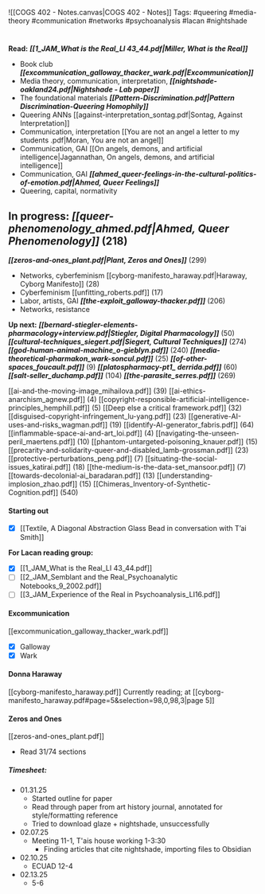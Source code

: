 ![[COGS 402 - Notes.canvas|COGS 402 - Notes]]
Tags: 
#queering
#media-theory
#communication
#networks
#psychoanalysis
#lacan
#nightshade
#
**Read:**
***[[1_JAM_What is the Real_LI 43_44.pdf|Miller, What is the Real]]***
- Book club
***[[excommunication_galloway_thacker_wark.pdf|Excommunication]]***
- Media theory, communication, interpretation, 
***[[nightshade-oakland24.pdf|Nightshade - Lab paper]]***
- The foundational materials
***[[Pattern-Discrimination.pdf|Pattern Discrimination-Queering Homophily]]***
- Queering ANNs
[[against-interpretation_sontag.pdf|Sontag, Against Interpretation]]
- Communication, interpretation
[[You are not an angel a letter to my students .pdf|Moran, You are not an angel]]
- Communication, GAI
[[On angels, demons, and artificial intelligence|Jagannathan, On angels, demons, and artificial intelligence]]
- Communication, GAI 
***[[ahmed_queer-feelings-in-the-cultural-politics-of-emotion.pdf|Ahmed, Queer Feelings]]*** 
- Queering, capital, normativity

**In progress:**
***[[queer-phenomenology_ahmed.pdf|Ahmed, Queer Phenomenology]]*** (218)
- 
***[[zeros-and-ones_plant.pdf|Plant, Zeros and Ones]]*** (299)
- Networks, cyberfeminism
[[cyborg-manifesto_haraway.pdf|Haraway, Cyborg Manifesto]] (28)
- Cyberfeminism
[[unfitting_roberts.pdf]] (17)
- Labor, artists, GAI
***[[the-exploit_galloway-thacker.pdf]]*** (206)
- Networks, resistance

**Up next:** 
***[[bernard-stiegler-elements-pharmacology+interview.pdf|Stiegler, Digital Pharmacology]]*** (50)
***[[cultural-techniques_siegert.pdf|Siegert, Cultural Techniques]]***  (274)
***[[god-human-animal-machine_o-gieblyn.pdf]]***  (240)
***[[media-theoretical-pharmakon_wark-soncul.pdf]]***  (25)
***[[of-other-spaces_foucault.pdf]]*** (9)
***[[platospharmacy-pt1_ derrida.pdf]]*** (60)
***[[salt-seller_duchamp.pdf]]*** (104)
***[[the-parasite_serres.pdf]]*** (269)

[[ai-and-the-moving-image_mihailova.pdf]] (39)
[[ai-ethics-anarchism_agnew.pdf]] (4)
[[copyright-responsible-artificial-intelligence-principles_hemphill.pdf]] (5)
[[Deep else a critical framework.pdf]] (32)
[[disguised-copyright-infringement_lu-yang.pdf]] (23)
[[generative-AI-uses-and-risks_wagman.pdf]] (19)
[[identify-AI-generator_fabris.pdf]] (64)
[[inflammable-space-ai-and-art_loi.pdf]] (4)
[[navigating-the-unseen-peril_maertens.pdf]] (10)
[[phantom-untargeted-poisoning_knauer.pdf]] (15)
[[precarity-and-solidarity-queer-and-disabled_lamb-grossman.pdf]] (23)
[[protective-perturbations_peng.pdf]] (7)
[[situating-the-social-issues_katirai.pdf]] (18)
[[the-medium-is-the-data-set_mansoor.pdf]] (7)
[[towards-decolonial-ai_baradaran.pdf]] (13)
[[understanding-implosion_zhao.pdf]] (15)
[[Chimeras_Inventory-of-Synthetic-Cognition.pdf]] (540)

#### Starting out
- [x] [[Textile, A Diagonal Abstraction Glass Bead in conversation with T’ai Smith]]

**For Lacan reading group:**
- [x] [[1_JAM_What is the Real_LI 43_44.pdf]]
- [ ] [[2_JAM_Semblant and the Real_Psychoanalytic Notebooks_9_2002.pdf]]
- [ ] [[3_JAM_Experience of the Real in Psychoanalysis_LI16.pdf]]

#### Excommunication
[[excommunication_galloway_thacker_wark.pdf]] 
- [x] Galloway 
- [x] Wark
#### Donna Haraway
[[cyborg-manifesto_haraway.pdf]]
	Currently reading; at [[cyborg-manifesto_haraway.pdf#page=5&selection=98,0,98,3|page 5]]

#### Zeros and Ones
[[zeros-and-ones_plant.pdf]]
- Read 31/74 sections 


##### Timesheet:
- 01.31.25
	- Started outline for paper 
	- Read through paper from art history journal, annotated for style/formatting reference
	- Tried to download glaze + nightshade, unsuccessfully 
- 02.07.25
	- Meeting 11-1, T'ais house working 1-3:30
		- Finding articles that cite nightshade, importing files to Obsidian
- 02.10.25
	- ECUAD 12-4
- 02.13.25
	- 5-6

